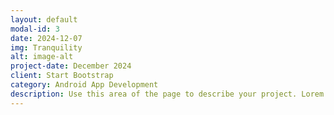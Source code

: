 ```yaml
---
layout: default
modal-id: 3
date: 2024-12-07
img: Tranquility
alt: image-alt
project-date: December 2024
client: Start Bootstrap
category: Android App Development
description: Use this area of the page to describe your project. Lorem ipsum dolor sit amet, consectetur adipisicing elit. Mollitia neque assumenda ipsam nihil, molestias magnam, recusandae quos quis inventore quisquam velit asperiores, vitae? Reprehenderit soluta, eos quod consequuntur itaque. Nam.
---
```


